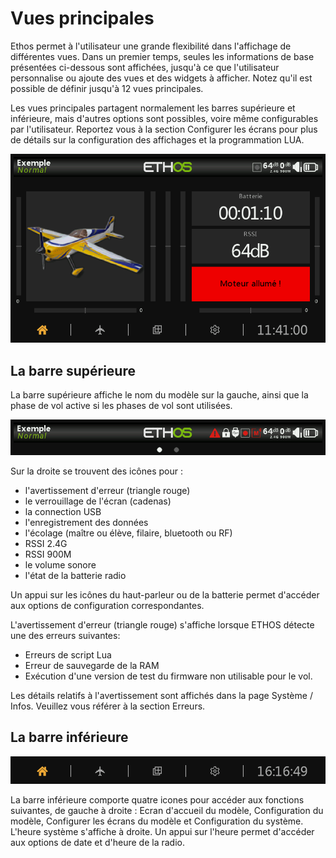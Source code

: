 # Vues principales

Ethos permet à l'utilisateur une grande flexibilité dans l'affichage de différentes vues. Dans un premier temps, seules les informations de base présentées ci-dessous sont affichées, jusqu'à ce que l'utilisateur personnalise ou ajoute des vues et des widgets à afficher. Notez qu'il est possible de définir jusqu'à 12 vues principales.

Les vues principales partagent normalement les barres supérieure et inférieure, mais d'autres options sont possibles, voire même configurables par l'utilisateur. Reportez vous à la section Configurer les écrans pour plus de détails sur la configuration des affichages et la programmation LUA.

![Exemple de vue principale](.gitbook/assets/mainview.png)

## La barre supérieure

La barre supérieure affiche le nom du modèle sur la gauche, ainsi que la phase de vol active si les phases de vol sont utilisées.

![Barre supérieure](.gitbook/assets/topbar.png)

Sur la droite se trouvent des icônes pour :

* l'avertissement d'erreur (triangle rouge)
* le verrouillage de l'écran (cadenas)
* la connection USB
* l'enregistrement des données
* l'écolage (maître ou élève, filaire, bluetooth ou RF)
* RSSI 2.4G
* RSSI 900M
* le volume sonore
* l'état de la batterie radio

Un appui sur les icônes du haut-parleur ou de la batterie permet d'accéder aux options de configuration correspondantes.

L'avertissement d'erreur (triangle rouge) s'affiche lorsque ETHOS détecte une des erreurs suivantes:

* Erreurs de script Lua
* Erreur de sauvegarde de la RAM
* Exécution d'une version de test du firmware non utilisable pour le vol.

Les détails relatifs à l'avertissement sont affichés dans la page Système / Infos. Veuillez vous référer à la section Erreurs.

## La barre inférieure

![Barre inférieure](.gitbook/assets/bottombar.png)

La barre inférieure comporte quatre icones pour accéder aux fonctions suivantes, de gauche à droite : Ecran d'accueil du modèle, Configuration du modèle, Configurer les écrans du modèle et Configuration du système. L'heure système s'affiche à droite. Un appui sur l'heure permet d'accéder aux options de date et d'heure de la radio.
